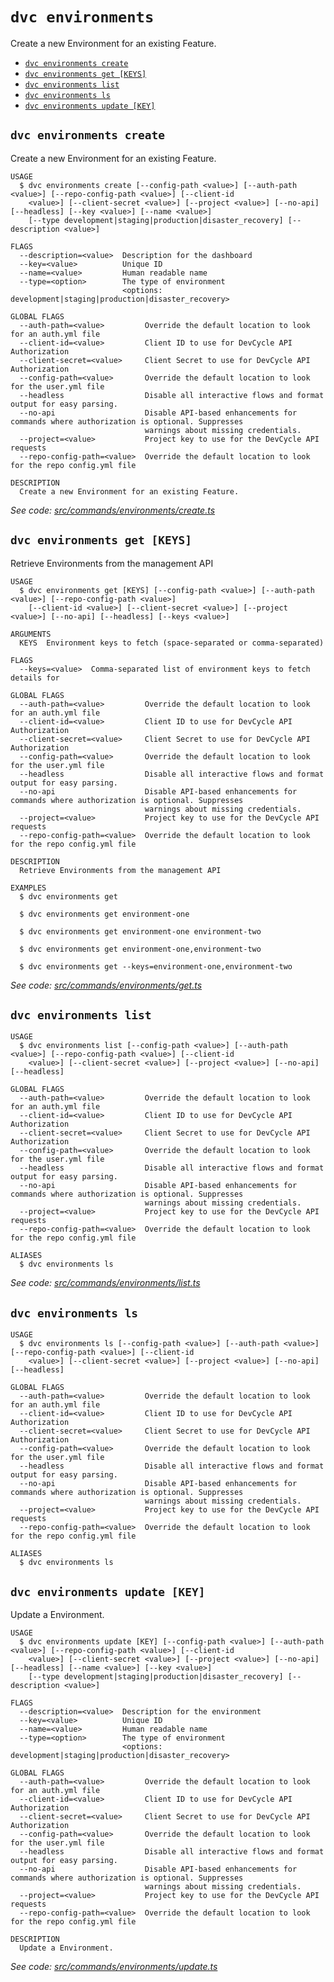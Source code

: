 `dvc environments`
==================

Create a new Environment for an existing Feature.

* [`dvc environments create`](#dvc-environments-create)
* [`dvc environments get [KEYS]`](#dvc-environments-get-keys)
* [`dvc environments list`](#dvc-environments-list)
* [`dvc environments ls`](#dvc-environments-ls)
* [`dvc environments update [KEY]`](#dvc-environments-update-key)

## `dvc environments create`

Create a new Environment for an existing Feature.

```
USAGE
  $ dvc environments create [--config-path <value>] [--auth-path <value>] [--repo-config-path <value>] [--client-id
    <value>] [--client-secret <value>] [--project <value>] [--no-api] [--headless] [--key <value>] [--name <value>]
    [--type development|staging|production|disaster_recovery] [--description <value>]

FLAGS
  --description=<value>  Description for the dashboard
  --key=<value>          Unique ID
  --name=<value>         Human readable name
  --type=<option>        The type of environment
                         <options: development|staging|production|disaster_recovery>

GLOBAL FLAGS
  --auth-path=<value>         Override the default location to look for an auth.yml file
  --client-id=<value>         Client ID to use for DevCycle API Authorization
  --client-secret=<value>     Client Secret to use for DevCycle API Authorization
  --config-path=<value>       Override the default location to look for the user.yml file
  --headless                  Disable all interactive flows and format output for easy parsing.
  --no-api                    Disable API-based enhancements for commands where authorization is optional. Suppresses
                              warnings about missing credentials.
  --project=<value>           Project key to use for the DevCycle API requests
  --repo-config-path=<value>  Override the default location to look for the repo config.yml file

DESCRIPTION
  Create a new Environment for an existing Feature.
```

_See code: [src/commands/environments/create.ts](https://github.com/DevCycleHQ/cli/blob/v6.1.3/src/commands/environments/create.ts)_

## `dvc environments get [KEYS]`

Retrieve Environments from the management API

```
USAGE
  $ dvc environments get [KEYS] [--config-path <value>] [--auth-path <value>] [--repo-config-path <value>]
    [--client-id <value>] [--client-secret <value>] [--project <value>] [--no-api] [--headless] [--keys <value>]

ARGUMENTS
  KEYS  Environment keys to fetch (space-separated or comma-separated)

FLAGS
  --keys=<value>  Comma-separated list of environment keys to fetch details for

GLOBAL FLAGS
  --auth-path=<value>         Override the default location to look for an auth.yml file
  --client-id=<value>         Client ID to use for DevCycle API Authorization
  --client-secret=<value>     Client Secret to use for DevCycle API Authorization
  --config-path=<value>       Override the default location to look for the user.yml file
  --headless                  Disable all interactive flows and format output for easy parsing.
  --no-api                    Disable API-based enhancements for commands where authorization is optional. Suppresses
                              warnings about missing credentials.
  --project=<value>           Project key to use for the DevCycle API requests
  --repo-config-path=<value>  Override the default location to look for the repo config.yml file

DESCRIPTION
  Retrieve Environments from the management API

EXAMPLES
  $ dvc environments get

  $ dvc environments get environment-one

  $ dvc environments get environment-one environment-two

  $ dvc environments get environment-one,environment-two

  $ dvc environments get --keys=environment-one,environment-two
```

_See code: [src/commands/environments/get.ts](https://github.com/DevCycleHQ/cli/blob/v6.1.3/src/commands/environments/get.ts)_

## `dvc environments list`

```
USAGE
  $ dvc environments list [--config-path <value>] [--auth-path <value>] [--repo-config-path <value>] [--client-id
    <value>] [--client-secret <value>] [--project <value>] [--no-api] [--headless]

GLOBAL FLAGS
  --auth-path=<value>         Override the default location to look for an auth.yml file
  --client-id=<value>         Client ID to use for DevCycle API Authorization
  --client-secret=<value>     Client Secret to use for DevCycle API Authorization
  --config-path=<value>       Override the default location to look for the user.yml file
  --headless                  Disable all interactive flows and format output for easy parsing.
  --no-api                    Disable API-based enhancements for commands where authorization is optional. Suppresses
                              warnings about missing credentials.
  --project=<value>           Project key to use for the DevCycle API requests
  --repo-config-path=<value>  Override the default location to look for the repo config.yml file

ALIASES
  $ dvc environments ls
```

_See code: [src/commands/environments/list.ts](https://github.com/DevCycleHQ/cli/blob/v6.1.3/src/commands/environments/list.ts)_

## `dvc environments ls`

```
USAGE
  $ dvc environments ls [--config-path <value>] [--auth-path <value>] [--repo-config-path <value>] [--client-id
    <value>] [--client-secret <value>] [--project <value>] [--no-api] [--headless]

GLOBAL FLAGS
  --auth-path=<value>         Override the default location to look for an auth.yml file
  --client-id=<value>         Client ID to use for DevCycle API Authorization
  --client-secret=<value>     Client Secret to use for DevCycle API Authorization
  --config-path=<value>       Override the default location to look for the user.yml file
  --headless                  Disable all interactive flows and format output for easy parsing.
  --no-api                    Disable API-based enhancements for commands where authorization is optional. Suppresses
                              warnings about missing credentials.
  --project=<value>           Project key to use for the DevCycle API requests
  --repo-config-path=<value>  Override the default location to look for the repo config.yml file

ALIASES
  $ dvc environments ls
```

## `dvc environments update [KEY]`

Update a Environment.

```
USAGE
  $ dvc environments update [KEY] [--config-path <value>] [--auth-path <value>] [--repo-config-path <value>] [--client-id
    <value>] [--client-secret <value>] [--project <value>] [--no-api] [--headless] [--name <value>] [--key <value>]
    [--type development|staging|production|disaster_recovery] [--description <value>]

FLAGS
  --description=<value>  Description for the environment
  --key=<value>          Unique ID
  --name=<value>         Human readable name
  --type=<option>        The type of environment
                         <options: development|staging|production|disaster_recovery>

GLOBAL FLAGS
  --auth-path=<value>         Override the default location to look for an auth.yml file
  --client-id=<value>         Client ID to use for DevCycle API Authorization
  --client-secret=<value>     Client Secret to use for DevCycle API Authorization
  --config-path=<value>       Override the default location to look for the user.yml file
  --headless                  Disable all interactive flows and format output for easy parsing.
  --no-api                    Disable API-based enhancements for commands where authorization is optional. Suppresses
                              warnings about missing credentials.
  --project=<value>           Project key to use for the DevCycle API requests
  --repo-config-path=<value>  Override the default location to look for the repo config.yml file

DESCRIPTION
  Update a Environment.
```

_See code: [src/commands/environments/update.ts](https://github.com/DevCycleHQ/cli/blob/v6.1.3/src/commands/environments/update.ts)_
